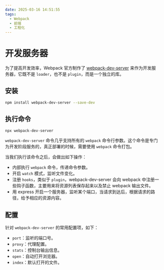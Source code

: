 ```yaml
---
date: 2025-03-16 14:51:55
tags:
  - Webpack
  - 前端
  - 工程化
---
```


# 开发服务器

为了提高开发效率，Webpack 官方制作了 [webpack-dev-server](https://webpackjs.com/configuration/dev-server/) 来作为开发服务器，它既不是 `loader`，也不是 `plugin`，而是一个独立的库。

## 安装

```Bash :no-line-numbers
npm install webpack-dev-server --save-dev
```

## 执行命令

```Bash :no-line-numbers
npx webpack-dev-server
```

`webpack-dev-server` 命令几乎支持所有的 `webpack` 命令行参数。这个命令是专门为开发阶段服务的，真正部署的时候，需要使用 `webpack` 命令打包。

当我们执行该命令之后，会做出如下操作：

- 内部执行 `webpack` 命令，传递命令参数。
- 开启 `watch` 模式，监听文件变化。
- 注册 `hooks`，类似于 `plugin`，webpack-dev-server 会向 webpack 中注册一些钩子函数，主要用来将资源列表保存起来以及禁止 webpack 输出文件。
- 用 express 开启一个服务器，监听某个端口，当请求到达后，根据请求的路径，给予相应的资源内容。

## 配置

针对 `webpack-dev-server` 的常用配置项，如下：

- `port`：监听的端口号。
- `proxy`：代理配置。
- `stats`：控制台输出信息。
- `open`：自动打开浏览器。
- `index`：默认打开的文件。
